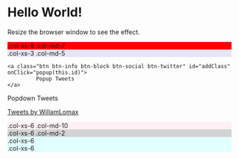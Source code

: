<!DOCTYPE html>
<html lang="en">
<head>
  <title>Bootstrap Example</title>
  <meta charset="utf-8">
  <meta name="viewport" content="width=device-width, initial-scale=1">
  <link rel="stylesheet" href="https://maxcdn.bootstrapcdn.com/bootstrap/3.3.7/css/bootstrap.min.css">
  <script src="https://ajax.googleapis.com/ajax/libs/jquery/3.3.1/jquery.min.js"></script>
  <script src="https://maxcdn.bootstrapcdn.com/bootstrap/3.3.7/js/bootstrap.min.js"></script>
</head>
<body>

<div class="container-fluid">
  <h1>Hello World!</h1>
  <p>Resize the browser window to see the effect.</p>
  <div class="row">
    <div class="col-xs-9 col-md-7" style="background-color:red;">.col-xs-9 .col-md-7</div>
    <div class="col-xs-3 col-md-5" style="background-color:lavender;">.col-xs-3 .col-md-5</div>
    <p><div class="popup-only-box popup-box-on" id="popup-before-pop">
  <div class="popup-only-head">

    <a class="btn btn-info btn-block btn-social btn-twitter" id="addClass" onClick="popup(this.id)">
             Popup Tweets
    </a>

  </div>
</div>

<div class="popup-box" id="popup-after-pop">
  <div class="popup-head">



  <a class="btn btn-info btn-block btn-social btn-twitter" id="removeClass" onClick="popdown(this.id)">
      Popdown Tweets
  </a>


  </div>

  <div class="popup-messages">

<a class="twitter-timeline" data-width="220" data-link-color="#981CEB" href="https://twitter.com/WillamLomax?ref_src=twsrc%5Etfw">Tweets by WillamLomax</a> <script async src="https://platform.twitter.com/widgets.js" charset="utf-8"></script>

  </div>


</div>




<script type="text/javascript">
function popdown(clicked_id)
{
    $afterpop = $('#popup-after-pop');
    $beforepop = $('#popup-before-pop');

    $afterpop.removeClass('popup-box-on');
    $beforepop.addClass('popup-box-on');

}
</script>

<script type="text/javascript">
function popup(clicked_id)
{
    $afterpop = $('#popup-after-pop');
    $beforepop = $('#popup-before-pop');

    $afterpop.addClass('popup-box-on');
    $beforepop.removeClass('popup-box-on');

}
</script>
  </div>
  <div class="row">
    <div class="col-xs-6 col-md-10" style="background-color:lavenderblush;">.col-xs-6 .col-md-10</div>
    <div class="col-xs-6 col-md-2" style="background-color:lightgrey;">.col-xs-6 .col-md-2</div>
  </div>
  <div class="row" style="background-color:lightcyan;">
    <div class="col-xs-6">.col-xs-6</div>
    <div class="col-xs-6">.col-xs-6</div>
  </div>
</div>

</body>
</html>
